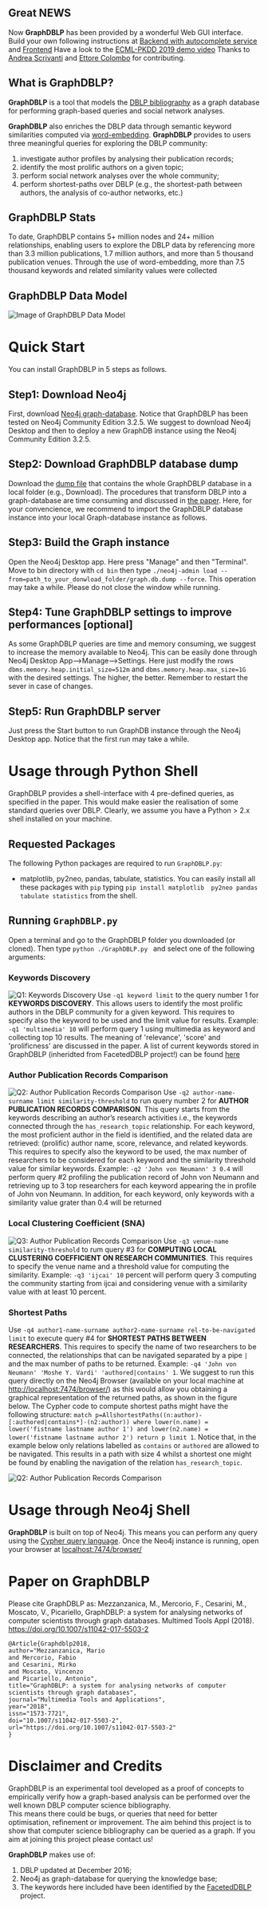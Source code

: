 ## Great NEWS ##
Now **GraphDBLP** has been provided by a wonderful Web GUI interface. Build your own following instructions at [Backend with autocomplete service](https://github.com/andreascrivanti/GraphDBLP-backend) and [Frontend](https://github.com/andreascrivanti/GraphDBLP-frontend)
Have a look to the [ECML-PKDD 2019 demo video](https://www.youtube.com/watch?v=eoDX-782Z8M&feature=youtu.be)
Thanks to [Andrea Scrivanti](https://github.com/andreascrivanti) and [Ettore Colombo](https://github.com/hrecol) for contributing.

## What is GraphDBLP?

**GraphDBLP** is a tool that models the [DBLP bibliography](http://dblp.uni-trier.de/) as a graph database for performing graph-based queries and social network analyses.

**GraphDBLP** also enriches the DBLP data through semantic keyword similarities computed via [word-embedding](https://arxiv.org/pdf/1411.2738.pdf). **GraphDBLP** provides to users three meaningful queries for exploring the DBLP community:
1. investigate author profiles by analysing their publication records;
2. identify the most prolific authors on a given topic;
3. perform social network analyses over the whole community;
4. perform shortest-paths over DBLP (e.g., the shortest-path between authors, the analysis of co-author networks, etc.) 

## GraphDBLP Stats
To date, GraphDBLP contains 5+ million nodes and 24+ million relationships, enabling users to explore the DBLP data by referencing more than 3.3 million publications, 1.7 million authors, and more than 5 thousand publication venues. Through the use of word-embedding, more than 7.5 thousand keywords and related similarity values were collected

## GraphDBLP Data Model

![Image of GraphDBLP Data Model](https://github.com/fabiomercorio/GraphDBLP/blob/master/images/graphdblp_data_model_logo.jpg)

# Quick Start
You can install GraphDBLP in 5 steps as follows.

## Step1: Download Neo4j
First, download [Neo4j graph-database](https://neo4j.com/download/). Notice that GraphDBLP has been tested on Neo4j Community Edition 3.2.5. We suggest to download Neo4j Desktop and then to deploy a new GraphDB instance using the Neo4j Community Edition 3.2.5.
## Step2: Download GraphDBLP database dump 
Download the [dump file](https://goo.gl/Cy1AH1) that contains the whole GraphDBLP database in a local folder (e.g., Download). The procedures that transform DBLP into a graph-database are time consuming and discussed in [the paper](https://link.springer.com/article/10.1007/s11042-017-5503-2). Here, for your convencience, we recommend to import the GraphDBLP database instance into your local Graph-database instance as follows.
## Step3: Build the Graph instance
Open the Neo4j Desktop app. Here press "Manage" and then "Terminal". Move to bin directory with `cd bin` then type `./neo4j-admin load --from=path_to_your_donwload_folder/graph.db.dump --force`. This operation may take a while. Please do not close the window while running.
## Step4: Tune GraphDBLP settings to improve performances [optional]
As some GraphDBLP queries are time and memory consuming, we suggest to increase the memory available to Neo4j. This can be easily done through Neo4j Desktop App-->Manage-->Settings. Here just modify the rows `dbms.memory.heap.initial_size=512m` and `dbms.memory.heap.max_size=1G` with the desired settings. The higher, the better. Remember to restart the sever in case of changes.
## Step5: Run GraphDBLP server
Just press the Start button to run GraphDB instance through the Neo4j Desktop app. Notice that the first run may take a while.

# Usage through Python Shell 
GraphDBLP provides a shell-interface with 4 pre-defined queries, as specified in the paper. This would make easier the realisation of some standard queries over DBLP. Clearly, we assume you have a Python > 2.x shell installed on your machine.
## Requested Packages
The following Python packages are required to run `GraphDBLP.py`:
- matplotlib, py2neo, pandas, tabulate, statistics. You can easily install all these packages with `pip` typing  `pip install matplotlib  py2neo pandas tabulate statistics` from the shell.

## Running `GraphDBLP.py`
Open a terminal and go to the GraphDBLP folder you downloaded (or cloned). Then type `python ./GraphDBLP.py ` and select one of the following arguments:
### Keywords Discovery
![Q1: Keywords Discovery](https://github.com/fabiomercorio/GraphDBLP/blob/master/images/graphdblp_q1.jpeg)
Use `-q1 keyword limit` to the query number 1 for **KEYWORDS DISCOVERY**. This allows users to identify the most prolific authors in the DBLP community for a given keyword. This requires to specify also the keyword to be used and the limit value for results. Example: `-q1 'multimedia' 10` will perform query 1 using multimedia as keyword and collecting top 10 results. The meaning of 'relevance', 'score' and 'prolificness' are discussed in the paper. A list of current keywords stored in GraphDBLP (inheridted from FacetedDBLP project!) can be found [here](https://github.com/fabiomercorio/GraphDBLP/blob/master/keywords.csv)
### Author Publication Records Comparison
![Q2: Author Publication Records Comparison](https://github.com/fabiomercorio/GraphDBLP/blob/master/images/graphdblp_q2.jpeg)
Use `-q2 author-name-surname limit similarity-threshold` to run query number 2 for **AUTHOR PUBLICATION RECORDS COMPARISON**. This query starts from the keywords describing an author’s research activities i.e., the keywords connected through the `has_research_topic` relationship. For each keyword, the most proficient author in the field is identified, and the related data are retrieved: (prolific) author name, score, relevance, and related keywords. This requires to specify also the keyword to be used, the max number of researchers to be considered for each keyword and the similarity threshold value for similar keywords. Example: `-q2 'John von Neumann' 3 0.4` will perform query #2 profiling the publication record of John von Neumann and retrieving up to 3 top researchers for each keyword appearing the in profile of John von Neumann. In addition, for each keyword, only keywords with a similarity value grater than 0.4 will be returned
### Local Clustering Coefficient (SNA)
![Q3: Author Publication Records Comparison](https://github.com/fabiomercorio/GraphDBLP/blob/master/images/graphdblp_q3.jpeg)
Use `-q3 venue-name similarity-threshold` to rum query #3 for **COMPUTING LOCAL CLUSTERING COEFFICIENT ON RESEARCH COMMUNITIES**. This requires to specify the venue name and a threshold value for computing the similarity. Example: `-q3 'ijcai' 10` percent will perform query 3 computing the community starting from ijcai and considering venue with a similarity value with at least 10 percent.
### Shortest Paths
Use `-q4 author1-name-surname author2-name-surname rel-to-be-navigated limit` to execute query #4 for **SHORTEST PATHS BETWEEN RESEARCHERS**. This requires to specify the name of two researchers to be connected, the relationships that can be navigated separated by a pipe `|` and the max number of paths to be returned. Example: `-q4 'John von Neumann' 'Moshe Y. Vardi' 'authored|contains' 1`. We suggest to run this query directly on the Neo4j Browser (available on your local machine at [http://localhost:7474/browser/](http://localhost:7474/browser/)) as this would allow you obtaining a graphical representation of the returned paths, as shown in the figure below. The Cypher code to compute shortest paths might have the following structure: `match p=AllshortestPaths((n:author)-[:authored|contains*]-(n2:author)) where lower(n.name) = lower('fistname lastname author 1') and lower(n2.name) = lower('fistname lastname author 2') return p limit 1`. Notice that, in the example below only relations  labelled as `contains` or `authored` are allowed to be navigated. This results in a path with size 4 whilst a shortest one might be found by enabling the navigation of the relation `has_research_topic`.   

![Q2: Author Publication Records Comparison](https://github.com/fabiomercorio/GraphDBLP/blob/master/images/graphdblp_q4.jpeg)

# Usage through Neo4j Shell

**GraphDBLP** is built on top of Neo4j. This means you can perform any query using the [Cypher query language](https://neo4j.com/developer/cypher-query-language/). Once the Neo4j instance is running, open your browser at [localhost:7474/browser/](localhost:7474/browser/ ) 

# Paper on GraphDBLP

Please cite GraphDBLP as: Mezzanzanica, M., Mercorio, F., Cesarini, M., Moscato, V., Picariello, GraphDBLP: a system for analysing networks of computer scientists through graph databases. Multimed Tools Appl (2018). https://doi.org/10.1007/s11042-017-5503-2

```
@Article{Graphdblp2018,
author="Mezzanzanica, Mario
and Mercorio, Fabio
and Cesarini, Mirko
and Moscato, Vincenzo
and Picariello, Antonio",
title="GraphDBLP: a system for analysing networks of computer scientists through graph databases",
journal="Multimedia Tools and Applications",
year="2018",
issn="1573-7721",
doi="10.1007/s11042-017-5503-2",
url="https://doi.org/10.1007/s11042-017-5503-2"
}
```



# Disclaimer and Credits

GraphDBLP is an experimental tool developed as a proof of concepts to empirically verify how a graph-based analysis can be performed over the well known DBLP computer science bibliography.  
This means there could be bugs, or queries that need for better optimisation, refinement or improvement. The aim behind this project is to show that computer science bibliography can be queried as a graph. If you aim at joining this project please contact us!

**GraphDBLP** makes use of:
1. DBLP updated at December 2016;
1. Neo4j as graph-database for querying the knowledge base;
2. The keywords here included have been identified by the [FacetedDBLP](http://dblp.l3s.de/dblp++.php) project.
